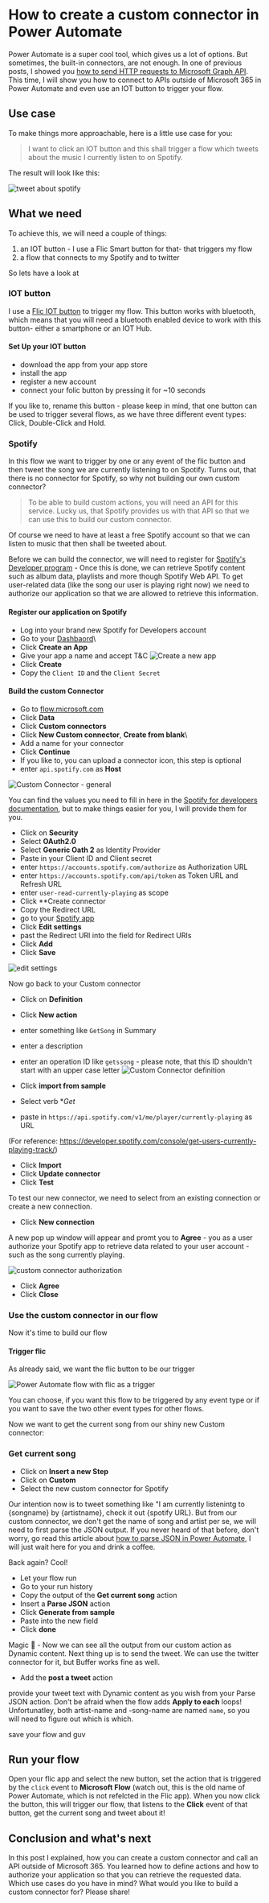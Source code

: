 # How to create a custom connector in Power Automate

Power Automate is a super cool tool, which gives us a lot of options. But sometimes, the built-in connectors, are not enough. In one of previous posts, I showed you [how to send HTTP requests to Microsoft Graph API](https://m365princess.com/how-to-get-started-with-http-requests-in-power-automate/). This time, I will show you how to connect to APIs outside of Microsoft 365 in Power Automate and even use an IOT button to trigger your flow. 

## Use case

To make things more approachable, here is a little use case for you: 

> I want to click an IOT button and this shall trigger a flow which tweets about the music I currently listen to on Spotify. 

The result will look like this: 

![tweet about spotify](https://github.com/LuiseFreese/blog/blob/main/media/how-to-use-custom-connectors-in-powerautomate/tweet.png)

## What we need

To achieve this, we will need a couple of things: 

1. an IOT button - I use a Flic Smart button for that- that triggers my flow
2. a flow that connects to my Spotify and to twitter

So lets have a look at 

### IOT button

I use a [Flic IOT button](https://flic.io/) to trigger my flow. This button works with bluetooth, which means that you will need a bluetooth enabled device to work with this button- either a smartphone or an IOT Hub. 

#### Set Up your IOT button

* download the app from your app store
* install the app
* register a new account
* connect your folic button by pressing it for ~10 seconds

If you like to, rename this button - please keep in mind, that one button can be used to trigger several flows, as we have three different event types: Click, Double-Click and Hold. 

### Spotify

In this flow we want to trigger by one or any event of the flic button and then tweet the song we are currently listening to on Spotify. Turns out, that there is no connector for Spotify, so why not building our own custom connector? 

> To be able to build custom actions, you will need an API for this service. Lucky us, that Spotify provides us with that API so that we can use this to build our custom connector. 

Of course we need to have at least a free Spotify account so that we can listen to music that then shall be tweeted about. 

Before we can build the connector, we will need to register for [Spotify's Developer program](https://developer.spotify.com/) - Once this is done, we can retrieve Spotify content such as album data, playlists and more though Spotify Web API. To get user-related data (like the song our user is playing right now) we need to authorize our application so that we are allowed to retrieve this information.

#### Register our application on Spotify

* Log into your brand new Spotify for Developers account 
* Go to your [Dashbaord](https://developer.spotify.com/dashboard/applications)\
* Click **Create an App**
* Give your app a name and accept T&C
![Create a new app](https://github.com/LuiseFreese/blog/blob/main/media/how-to-use-custom-connectors-in-powerautomate/create-an-app.png)
* Click **Create**
* Copy the `Client ID` and the `Client Secret` 

#### Build the custom Connector

* Go to [flow.microsoft.com](https://flow.microsoft.com)
* Click **Data**
* Click **Custom connectors**
* Click **New Custom connector**, **Create from blank**\
* Add a name for your connector
* Click **Continue**
* If you like to, you can upload a connector icon, this step is optional
* enter `api.spotify.com` as **Host**

![Custom Connector - general](https://github.com/LuiseFreese/blog/blob/main/media/how-to-use-custom-connectors-in-powerautomate/cc-general.png)

You can find the values you need to fill in here in the [Spotify for developers documentation](https://developer.spotify.com/documentation/web-api/reference/#reference-index), but to make things easier for you, I will provide them for you. 

* Click on **Security**
* Select **OAuth2.0**
* Select **Generic Oath 2** as Identity Provider
* Paste in your Client ID and Client secret
* enter `https://accounts.spotify.com/authorize` as Authorization URL
* enter `https://accounts.spotify.com/api/token` as Token URL and Refresh URL
* enter `user-read-currently-playing` as scope
* Click **Create connector 
* Copy the Redirect URL
* go to your [Spotify app](https://developer.spotify.com/dashboard/applications)
* Click **Edit settings**
* past the Redirect URI into the field for Redirect URIs 
* Click **Add**
* Click **Save**

![edit settings](https://github.com/LuiseFreese/blog/blob/main/media/how-to-use-custom-connectors-in-powerautomate/edit%20settings.png)

Now go back to your Custom connector

* Click on **Definition**
* Click **New action**
* enter something like `GetSong` in Summary
* enter a description
* enter an operation ID like `getssong` - please note, that this ID shouldn't start with an upper case letter
![Custom Connector definition](https://github.com/LuiseFreese/blog/blob/main/media/how-to-use-custom-connectors-in-powerautomate/cc-definition-general.png)

* Click **import from sample**
* Select verb **Get*
* paste in `https://api.spotify.com/v1/me/player/currently-playing` as URL

(For reference: https://developer.spotify.com/console/get-users-currently-playing-track/)

* Click **Import** 
* Click **Update connector** 
* Click **Test**

To test our new connector, we need to select from an existing connection or create a new connection. 

* Click **New connection**

A new pop up window will appear and promt you to **Agree** - you as a user authorize your Spotify app to retrieve data related to your user account - such as the song currently playing. 

![custom connector authorization](https://github.com/LuiseFreese/blog/blob/main/media/how-to-use-custom-connectors-in-powerautomate/cc-authorization.png)

* Click **Agree**
* Click **Close**

### Use the custom connector in our flow

Now it's time to build our flow

#### Trigger flic

As already said, we want the flic button to be our trigger

![Power Automate flow with flic as a trigger](https://github.com/LuiseFreese/blog/blob/main/media/how-to-use-custom-connectors-in-powerautomate/flic.png)

You can choose, if you want this flow to be triggered by any event type or if you want to save the two other event types for other flows. 

Now we want to get the current song from our shiny new Custom connector: 

### Get current song

* Click on **Insert a new Step**
* Click on **Custom**
* Select the new custom connector for Spotify

Our intention now is to tweet something like "I am currently listenintg to {songname} by {artistname}, check it out {spotify URL}. But from our custom connector, we don't get the name of song and artist per se, we will need to first parse the JSON output. If you never heard of that before, don't worry, go read this article about [how to parse JSON in Power Automate](https://m365princess.com/how-to-get-started-with-http-requests-in-power-automate/), I will just wait here for you and drink a coffee. 

Back again? Cool! 

* Let your flow run
* Go to your run history
* Copy the output of the **Get current song** action
* Insert a **Parse JSON** action
* Click **Generate from sample**
* Paste into the new field
* Click **done**

Magic 🦄 - Now we can see all the output from our custom action as Dynamic content. Next thing up is to send the tweet. We can use the twitter connector for it, but Buffer works fine as well. 

* Add the **post a tweet** action

provide your tweet text with Dynamic content as you wish from your Parse JSON action. Don't be afraid when the flow adds **Apply to each** loops! Unfortunatley, both artist-name and -song-name are named `name`, so you will need to figure out which is which. 

save your flow and guv

## Run your flow

Open your flic app and select the new button, set the action that is triggered by the `click` event to **Microsoft Flow** (watch out, this is the old name of Power Automate, which is not refelcted in the Flic app). When you now click the button, this will trigger our flow, that listens to the **Click** event of that button, get the current song and tweet about it! 

## Conclusion and what's next

In this post I explained, how you can create a custom connector and call an API outside of Microsoft 365. You learned how to define actions and how to authorize your application so that you can retrieve the requested data. Which use cases do you have in mind? What would you like to build a custom connector for? Please share!







